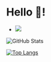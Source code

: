 # Hello 👋!
- ![](https://komarev.com/ghpvc/?username=Wixt)



![GitHub Stats](https://github-readme-stats.vercel.app/api?username=Wixt&theme=tokyonight)



[![Top Langs](https://github-readme-stats.vercel.app/api/top-langs/?username=Wixt&layout=compact)](https://github.com/anuraghazra/github-readme-stats)
